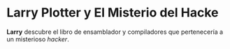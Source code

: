 # Larry Plotter y El Misterio del Hacke

**Larry** descubre el libro de ensamblador y compiladores que pertenecería a un misterioso *hacker*.
